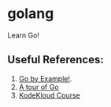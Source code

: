 # golang
Learn Go!


## Useful References: 
1. [Go by Example!](https://gobyexample.com/).
2. [A tour of Go](https://go.dev/tour/welcome/1)
3. [KodeKloud Course](https://kodekloud.com/courses/golang/)
